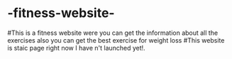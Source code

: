 # -fitness-website-
#This is a fitness website were you can get the  information about all the exercises  also you can get the best exercise for weight loss 
#This website is staic page right now I have n't launched yet!.
